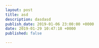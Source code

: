 ```yaml
---
layout: post
title: asd
description: dasdasd
publish_date: 2019-01-06 23:00:00 +0000
date: 2019-01-29 10:47:18 +0000
published: false

---
```

